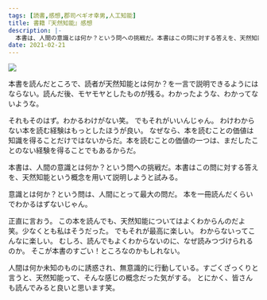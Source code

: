 ```yaml
---
tags: [読書,感想,郡司ペギオ幸男,人工知能]
title: 書籍『天然知能』感想
description: |-
  本書は、人間の意識とは何か？という問への挑戦だ。本書はこの問に対する答えを、天然知能という概念を用いて説明しようと試みる。
date: 2021-02-21
---
```


<a href="https://www.amazon.co.jp/%E5%A4%A9%E7%84%B6%E7%9F%A5%E8%83%BD-%E8%AC%9B%E8%AB%87%E7%A4%BE%E9%81%B8%E6%9B%B8%E3%83%A1%E3%83%81%E3%82%A8-%E9%83%A1%E5%8F%B8%E3%83%9A%E3%82%AE%E3%82%AA%E5%B9%B8%E5%A4%AB/dp/4065145139?&linkCode=li2&tag=taito062507-22&linkId=d7f5d17583cb76e1280e0476977ca751&language=ja_JP&ref_=as_li_ss_il" target="_blank"><img border="0" src="//ws-fe.amazon-adsystem.com/widgets/q?_encoding=UTF8&ASIN=4065145139&Format=_SL160_&ID=AsinImage&MarketPlace=JP&ServiceVersion=20070822&WS=1&tag=taito062507-22&language=ja_JP" ></a><img src="https://ir-jp.amazon-adsystem.com/e/ir?t=taito062507-22&language=ja_JP&l=li2&o=9&a=4065145139" width="1" height="1" border="0" alt="" style="border:none !important; margin:0px !important;" />

本書を読んだところで、読者が天然知能とは何か？を一言で説明できるようにはならない。読んだ後、モヤモヤとしたものが残る。わかったような、わかってないような。

それもそのはず。わかるわけがない笑。
でもそれがいいんじゃん。
わけわからない本を読む経験はもっとしたほうが良い。
なぜなら、本を読むことの価値は知識を得ることだけではないからだ。本を読むことの価値の一つは、まだしたことのない経験を得ることでもあるからだ。

本書は、人間の意識とは何か？という問への挑戦だ。本書はこの問に対する答えを、天然知能という概念を用いて説明しようと試みる。

意識とは何か？という問は、人間にとって最大の問だ。
本を一冊読んだくらいでわかるはずないじゃん。

正直に言おう。
この本を読んでも、天然知能についてはよくわからんのだよ笑。少なくとも私はそうだった。
でもそれが最高に楽しい。
わからないってこんなに楽しい。
むしろ、読んでもよくわからないのに、なぜ読みつづけられるのか。
そこが本書のすごい！ところなのかもしれない。

人間は何か未知のものに誘惑され、無意識的に行動している。すごくざっくりと言うと、天然知能って、そんな感じの概念だった気がする。
とにかく、皆さんも読んでみると良いと思います笑。
